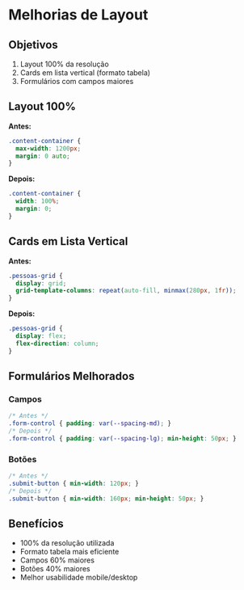 # Melhorias de Layout

## Objetivos
1. Layout 100% da resolução
2. Cards em lista vertical (formato tabela)
3. Formulários com campos maiores

## Layout 100%

**Antes:**
```css
.content-container {
  max-width: 1200px;
  margin: 0 auto;
}
```

**Depois:**
```css
.content-container {
  width: 100%;
  margin: 0;
}
```

## Cards em Lista Vertical

**Antes:**
```css
.pessoas-grid {
  display: grid;
  grid-template-columns: repeat(auto-fill, minmax(280px, 1fr));
}
```

**Depois:**
```css
.pessoas-grid {
  display: flex;
  flex-direction: column;
}
```

## Formulários Melhorados

### Campos
```css
/* Antes */
.form-control { padding: var(--spacing-md); }
/* Depois */
.form-control { padding: var(--spacing-lg); min-height: 50px; }
```

### Botões
```css
/* Antes */
.submit-button { min-width: 120px; }
/* Depois */
.submit-button { min-width: 160px; min-height: 50px; }
```

## Benefícios
- 100% da resolução utilizada
- Formato tabela mais eficiente
- Campos 60% maiores
- Botões 40% maiores
- Melhor usabilidade mobile/desktop